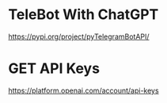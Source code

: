 # TeleBot With ChatGPT
https://pypi.org/project/pyTelegramBotAPI/

# GET API Keys
https://platform.openai.com/account/api-keys